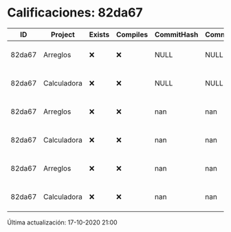 # Calificaciones: 82da67
|ID|Project|Exists|Compiles|CommitHash|CommitDate|CheckDate|Comments|
|-|-|-|-|-|-|-|-|
|82da67|Arreglos|❌|❌|NULL|NULL|17-10-2020 21:00:12|No se encontró el archivo en PracticasComputacionI/Arreglos/Arreglos.cpp|
|82da67|Calculadora|❌|❌|NULL|NULL|17-10-2020 21:00:11|No se encontró el archivo en PracticasComputacionI/Calculadora/Calculadora.cpp|
|82da67|Arreglos|❌|❌|nan|nan|16-10-2020 21:01:06|No se encontró el archivo en PracticasComputacionI/Arreglos/Arreglos.cpp|
|82da67|Calculadora|❌|❌|nan|nan|16-10-2020 21:01:04|No se encontró el archivo en PracticasComputacionI/Calculadora/Calculadora.cpp|
|82da67|Arreglos|❌|❌|nan|nan|15-10-2020 21:23:18|No se encontró el archivo en PracticasComputacionI/Arreglos/Arreglos.cpp|
|82da67|Calculadora|❌|❌|nan|nan|15-10-2020 21:23:16|No se encontró el archivo en PracticasComputacionI/Calculadora/Calculadora.cpp|

Última actualización: 17-10-2020 21:00